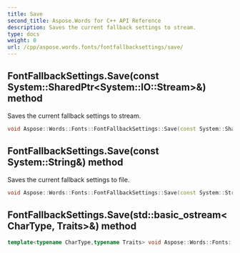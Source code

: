 ```yaml
---
title: Save
second_title: Aspose.Words for C++ API Reference
description: Saves the current fallback settings to stream. 
type: docs
weight: 0
url: /cpp/aspose.words.fonts/fontfallbacksettings/save/
---
```

## FontFallbackSettings.Save(const System::SharedPtr\<System::IO::Stream\>\&) method


Saves the current fallback settings to stream.

```cpp
void Aspose::Words::Fonts::FontFallbackSettings::Save(const System::SharedPtr<System::IO::Stream> &outputStream)
```

## FontFallbackSettings.Save(const System::String\&) method


Saves the current fallback settings to file.

```cpp
void Aspose::Words::Fonts::FontFallbackSettings::Save(const System::String &fileName)
```

## FontFallbackSettings.Save(std::basic_ostream\<CharType, Traits\>\&) method




```cpp
template<typename CharType,typename Traits> void Aspose::Words::Fonts::FontFallbackSettings::Save(std::basic_ostream<CharType, Traits> &outputStream)
```

